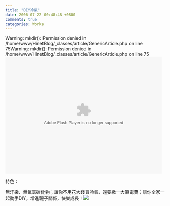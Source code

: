 ```yaml
---
title: "DIY冷氣"
date: 2006-07-22 00:48:48 +0800
comments: true
categories: Works
---
```

Warning: mkdir(): Permission denied in /home/www/HinetBlog/_classes/article/GenericArticle.php on line 75Warning: mkdir(): Permission denied in /home/www/HinetBlog/_classes/article/GenericArticle.php on line 75<OBJECT classid='clsid:D27CDB6E-AE6D-11cf-96B8-444553540000'				 codebase='http://download.macromedia.com/pub/shockwave/cabs/flash/swflash.cab#version=7,0,19,0'				 ID='main' WIDTH='495' HEIGHT='371' ALIGN=''>				 <PARAM NAME=menu VALUE=false>				 <PARAM NAME=movie VALUE='/_service/paint/swf/show.swf?xml_url=/flash_config.xml&server_url=/_users&service_url=/_service/paint/&act=show'> <PARAM NAME=quality VALUE=high> <PARAM NAME=bgcolor VALUE=#FFFFFF> 				 <embed name='main' src='/_service/paint/swf/show.swf?xml_url=/flash_config.xml&server_url=/_users&service_url=/_service/paint/&act=show' quality='high' bgcolor='#ffffff' width='495' height='371' align='middle' allowScriptAccess='sameDomain' type='application/x-shockwave-flash' pluginspage='http://www.macromedia.com/go/getflashplayer' />									</OBJECT><p>特色：</p><p>無汙染、無氟氯碳化物；讓你不用花大錢買冷氣，還要繳一大筆電費；讓你全家一起動手DIY，增進親子關係，快樂成長！![](/images/slum-area/210_m13.gif)</p>
